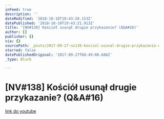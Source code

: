 ```yaml
---
inFeed: true
description: ''
dateModified: '2018-10-10T19:43:20.153Z'
datePublished: '2018-10-10T19:43:21.913Z'
title: '[NV#138] Kościół usunął drugie przykazanie? (Q&A#16)'
author: []
publisher: {}
via: {}
sourcePath: _posts/2017-09-27-nv138-kosciol-usunal-drugie-przykazanie-qanda16.md
starred: false
datePublishedOriginal: '2017-09-27T08:49:00.686Z'
_type: Blurb

---
```

# \[NV\#138\] Kościół usunął drugie przykazanie? (Q&A\#16)
[link do youtube][0]

[0]: https://www.youtube.com/watch?v=vPwDX2LvccU